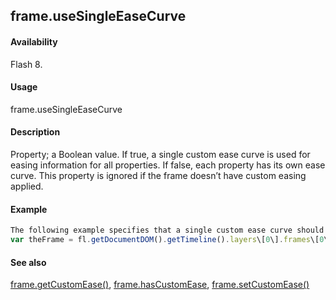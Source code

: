 ## frame.useSingleEaseCurve

#### Availability

Flash 8.

#### Usage

frame.useSingleEaseCurve

#### Description

Property; a Boolean value. If true, a single custom ease curve is used for easing information for all properties. If false, each property has its own ease curve.
This property is ignored if the frame doesn’t have custom easing applied.

#### Example

```javascript
The following example specifies that a single custom ease curve should be used for all properties of the first frame on the first layer:
var theFrame = fl.getDocumentDOM().getTimeline().layers\[0\].frames\[0\] theFrame.useSingleEaseCurve = true;

```
#### See also

[frame.getCustomEase()](#_bookmark605), [frame.hasCustomEase](#_bookmark609), [frame.setCustomEase()](#_bookmark623)

